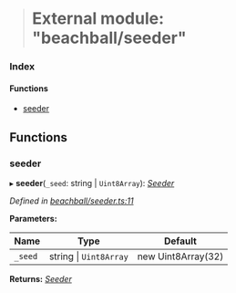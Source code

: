 > # External module: "beachball/seeder"

### Index

#### Functions

* [seeder](_beachball_seeder_.md#seeder)

## Functions

###  seeder

▸ **seeder**(`_seed`: string | `Uint8Array`): *[Seeder](_beachball_types_.md#seeder)*

*Defined in [beachball/seeder.ts:11](https://github.com/polkadot-js/ui/blob/354997c/packages/ui-identicon/src/beachball/seeder.ts#L11)*

**Parameters:**

Name | Type | Default |
------ | ------ | ------ |
`_seed` | string \| `Uint8Array` |  new Uint8Array(32) |

**Returns:** *[Seeder](_beachball_types_.md#seeder)*